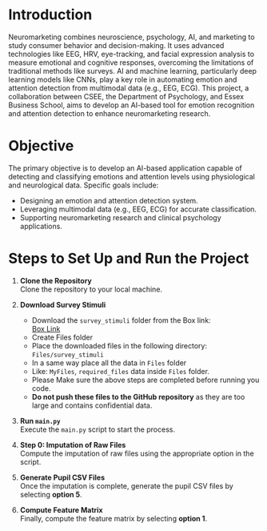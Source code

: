 # Introduction

Neuromarketing combines neuroscience, psychology, AI, and marketing to study consumer behavior and decision-making. It uses advanced technologies like EEG, HRV, eye-tracking, and facial expression analysis to measure emotional and cognitive responses, overcoming the limitations of traditional methods like surveys. AI and machine learning, particularly deep learning models like CNNs, play a key role in automating emotion and attention detection from multimodal data (e.g., EEG, ECG). This project, a collaboration between CSEE, the Department of Psychology, and Essex Business School, aims to develop an AI-based tool for emotion recognition and attention detection to enhance neuromarketing research.

# Objective

The primary objective is to develop an AI-based application capable of detecting and classifying emotions and attention levels using physiological and neurological data. Specific goals include:

- Designing an emotion and attention detection system.
- Leveraging multimodal data (e.g., EEG, ECG) for accurate classification.
- Supporting neuromarketing research and clinical psychology applications.

# Steps to Set Up and Run the Project

1. **Clone the Repository**  
   Clone the repository to your local machine.

2. **Download Survey Stimuli**

   - Download the `survey_stimuli` folder from the Box link:  
     [Box Link](https://essexuniversity.app.box.com/folder/292287311065?box_action=go_to_item&box_source=legacy-notify_existing_collab_folder&s=g1xdjz8aucerskphjjuhmzeb0oobeujv)
   - Create Files folder
   - Place the downloaded files in the following directory:  
     `Files/survey_stimuli`
   - In a same way place all the data in `Files` folder
   - Like: `MyFiles`, `required_files` data inside `Files` folder.
   - Please Make sure the above steps are completed before running you code.
   - **Do not push these files to the GitHub repository** as they are too large and contains confidential data.

3. **Run `main.py`**  
   Execute the `main.py` script to start the process.

4. **Step 0: Imputation of Raw Files**  
   Compute the imputation of raw files using the appropriate option in the script.

5. **Generate Pupil CSV Files**  
   Once the imputation is complete, generate the pupil CSV files by selecting **option 5**.

6. **Compute Feature Matrix**  
   Finally, compute the feature matrix by selecting **option 1**.
